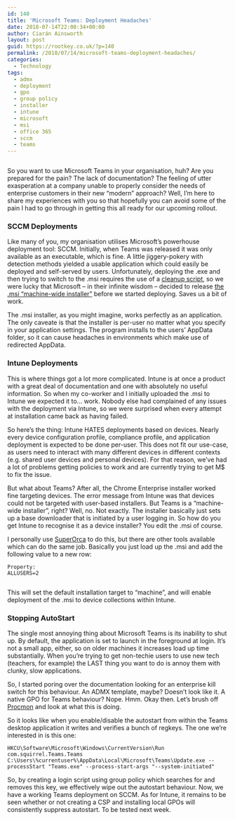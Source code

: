 ```yaml
---
id: 140
title: 'Microsoft Teams: Deployment Headaches'
date: 2018-07-14T22:00:34+00:00
author: Ciarán Ainsworth
layout: post
guid: https://rootkey.co.uk/?p=140
permalink: /2018/07/14/microsoft-teams-deployment-headaches/
categories:
  - Technology
tags:
  - admx
  - deployment
  - gpo
  - group policy
  - installer
  - intune
  - microsoft
  - msi
  - office 365
  - sccm
  - teams
---
```

<figure class="wp-block-image alignleft"><img src="https://rootkey.co.uk/wp-content/uploads/2018/05/Term2.png" alt="" class="wp-image-56" srcset="https://rootkey.co.uk/wp-content/uploads/2018/05/Term2.png 250w, https://rootkey.co.uk/wp-content/uploads/2018/05/Term2-150x150.png 150w" sizes="(max-width: 250px) 100vw, 250px" /></figure> 

<p class="has-drop-cap">
  So you want to use Microsoft Teams in your organisation, huh? Are you prepared for the pain? The lack of documentation? The feeling of utter exasperation at a company unable to properly consider the needs of enterprise customers in their new &#8220;modern&#8221; approach? Well, I&#8217;m here to share my experiences with you so that hopefully you can avoid some of the pain I had to go through in getting this all ready for our upcoming rollout.
</p>

<!--more-->

### SCCM Deployments

Like many of you, my organisation utilises Microsoft&#8217;s powerhouse deployment tool: SCCM. Initially, when Teams was released it was only available as an executable, which is fine. A little jiggery-pokery with detection methods yielded a usable application which could easily be deployed and self-served by users. Unfortunately, deploying the .exe and then trying to switch to the .msi requires the use of a [cleanup script](https://docs.microsoft.com/en-us/MicrosoftTeams/scripts/powershell-script-teams-deployment-clean-up), so we were lucky that Microsoft &#8211; in their infinite wisdom &#8211; decided to release [the .msi &#8220;machine-wide installer&#8221;](https://docs.microsoft.com/en-us/MicrosoftTeams/msi-deployment) before we started deploying. Saves us a bit of work.

The .msi installer, as you might imagine, works perfectly as an application. The only caveate is that the installer is per-user no matter what you specify in your application settings. The program installs to the users&#8217; AppData folder, so it can cause headaches in environments which make use of redirected AppData.

### Intune Deployments

This is where things got a lot more complicated. Intune is at once a product with a great deal of documentation and one with absolutely no useful information. So when my co-worker and I initially uploaded the .msi to Intune we expected it to&#8230; work. Nobody else had complained of any issues with the deployment via Intune, so we were surprised when every attempt at installation came back as having failed.

So here&#8217;s the thing: Intune HATES deployments based on devices. Nearly every device configuration profile, compliance profile, and application deployment is expected to be done per-user. This does not fit our use-case, as users need to interact with many different devices in different contexts (e.g. shared user devices and personal devices). For that reason, we&#8217;ve had a lot of problems getting policies to work and are currently trying to get M$ to fix the issue.

But what about Teams? After all, the Chrome Enterprise installer worked fine targeting devices. The error message from Intune was that devices could not be targeted with user-based installers. But Teams is a &#8220;machine-wide installer&#8221;, right? Well, no. Not exactly. The installer basically just sets up a base downloader that is initiated by a user logging in. So how do you get Intune to recognise it as a device installer? You edit the .msi of course.

I personally use [SuperOrca](http://www.pantaray.com/msi_super_orca.html) to do this, but there are other tools available which can do the same job. Basically you just load up the .msi and add the following value to a new row:

<pre class="wp-block-code"><code>Property:
ALLUSERS=2</code></pre><figure class="wp-block-image aligncenter">

<img src="https://rootkey.co.uk/wp-content/uploads/2018/07/Teams.png" alt="" class="wp-image-141" srcset="https://rootkey.co.uk/wp-content/uploads/2018/07/Teams.png 509w, https://rootkey.co.uk/wp-content/uploads/2018/07/Teams-300x231.png 300w" sizes="(max-width: 509px) 100vw, 509px" /></figure> 

This will set the default installation target to &#8220;machine&#8221;, and will enable deployment of the .msi to device collections within Intune.

### Stopping AutoStart

The single most annoying thing about Microsoft Teams is its inability to shut up. By default, the application is set to launch in the foreground at login. It&#8217;s not a small app, either, so on older machines it increases load up time substantially. When you&#8217;re trying to get non-techie users to use new tech (teachers, for example) the LAST thing you want to do is annoy them with clunky, slow applications.

So, I started poring over the documentation looking for an enterprise kill switch for this behaviour. An ADMX template, maybe? Doesn&#8217;t look like it. A native GPO for Teams behaviour? Nope. Hmm. Okay then. Let&#8217;s brush off [Procmon](https://docs.microsoft.com/en-us/sysinternals/downloads/procmon) and look at what this is doing.

So it looks like when you enable/disable the autostart from within the Teams desktop application it writes and verifies a bunch of regkeys. The one we&#8217;re interested in is this one:

<pre class="wp-block-code"><code>HKCU\Software\Microsoft\Windows\CurrentVersion\Run
com.squirrel.Teams.Teams
C:\Users\%currentuser%\AppData\Local\Microsoft\Teams\Update.exe --processStart "Teams.exe" --process-start-args "--system-initiated"</code></pre>

So, by creating a login script using group policy which searches for and removes this key, we effectively wipe out the autostart behaviour. Now, we have a working Teams deployment on SCCM. As for Intune, it remains to be seen whether or not creating a CSP and installing local GPOs will consistently suppress autostart. To be tested next week.